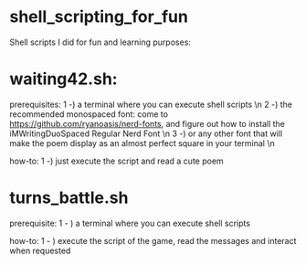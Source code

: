 # shell_scripting_for_fun
Shell scripts I did for fun and learning purposes:

# waiting42.sh:

prerequisites: 
1 -) a terminal where you can execute shell scripts \n
2 -) the recommended monospaced font: come to https://github.com/ryanoasis/nerd-fonts, and figure out how to install the iMWritingDuoSpaced Regular Nerd Font \n
3 -) or any other font that will make the poem display as an almost perfect square in your terminal \n

how-to:
 1 -) just execute the script and read a cute poem

# turns_battle.sh

prerequisite:
1 - ) a terminal where you can execute shell scripts

how-to:
1 - ) execute the script of the game, read the messages and interact when requested
